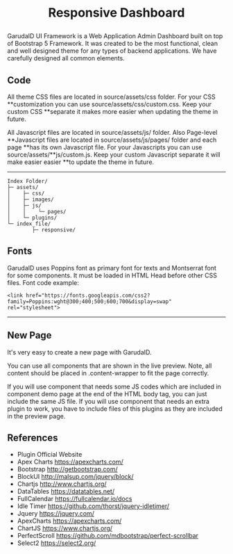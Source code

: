 <h1><p align="center">
Responsive Dashboard
</p></h1>
GarudaID UI Framework is a Web Application Admin Dashboard built on top of Bootstrap 5 Framework. It was created to be the most functional, clean and well designed theme for any types of backend applications. We have carefully designed all common elements.
<h2>Code</h2>

All theme CSS files are located in source/assets/css folder. For your CSS **customization you can use source/assets/css/custom.css. Keep your custom CSS **separate it makes more easier when updating the theme in future.

All Javascript files are located in source/assets/js/ folder. Also Page-level **Javascript files are located in source/assets/js/pages/ folder and each page **has its own Javascript file. For your Javascripts you can use source/assets/**js/custom.js. Keep your custom Javascript separate it will make easier easier **to update the theme in future.
<hr>

```
Index Folder/
├─ assets/
│    ├─ css/
│    ├─ images/
│    ├─ js/
│    │    └─ pages/
│    └─ plugins/
└─ index_file/
        ├─ responsive/
```
<h2>Fonts</h2>

GarudaID uses Poppins font as primary font for texts and Montserrat font for some components. It must be loaded in HTML Head before other CSS files.
Font code example:
```
<link href="https://fonts.googleapis.com/css2?family=Poppins:wght@300;400;500;600;700&display=swap" rel="stylesheet">
```
<hr>
<h2>New Page</h2>
It's very easy to create a new page with GarudaID.

You can use all components that are shown in the live preview. Note, all content should be placed in .content-wrapper to fit the page correctly.

If you will use component that needs some JS codes which are included in component demo page at the end of the HTML body tag, you can just include the same JS file. If you will use component that needs an extra plugin to work, you have to include files of this plugins as they are included in the preview page.

<h2>References</h2>

- Plugin	Official Website
- Apex Charts	https://apexcharts.com/ <br>
- Bootstrap	http://getbootstrap.com/ <br>
- BlockUI	http://malsup.com/jquery/block/ <br>
- Chartjs	http://www.chartjs.org/ <br>
- DataTables	https://datatables.net/ <br>
- FullCalendar	https://fullcalendar.io/docs <br>
- Idle Timer	https://github.com/thorst/jquery-idletimer/ <br>
- Jquery	https://jquery.com/ <br>
- ApexCharts	https://apexcharts.com/ <br>
- ChartJS	https://www.chartjs.org/  <br>
- PerfectScroll	https://github.com/mdbootstrap/perfect-scrollbar <br>
- Select2	https://select2.org/
